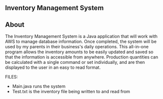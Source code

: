 ## Inventory Management System

## About
The Inventory Management System is a Java application that will work with AWS to manage database information.
Once completed, the system will be used by my parents in their business's daily operations. This all-in-one program allows the inventory amounts to be easily updated and saved so that the information is accessible from anywhere. Production quantities can be calculated with a single command or set individually, and are then displayed to the user in an easy to read format. 

FILES:

- Main.java runs the system
- Test.txt is the inventory file being written to and read from
